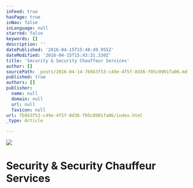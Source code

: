 ```yaml
---
inFeed: true
hasPage: true
inNav: false
inLanguage: null
starred: false
keywords: []
description: ''
datePublished: '2016-04-15T15:48:49.955Z'
dateModified: '2016-04-15T15:43:31.330Z'
title: 'Security & Security Chauffeur Services'
author: []
sourcePath: _posts/2016-04-14-7b943f53-c49e-4f5f-8d36-f05c0901fa06.md
published: true
authors: []
publisher:
  name: null
  domain: null
  url: null
  favicon: null
url: 7b943f53-c49e-4f5f-8d36-f05c0901fa06/index.html
_type: Article

---
```

![](https://the-grid-user-content.s3-us-west-2.amazonaws.com/8743152b-3852-4060-bfce-7a90609867b8.jpg)

# Security & Security Chauffeur Services